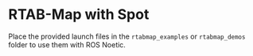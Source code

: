 # RTAB-Map with Spot

Place the provided launch files in the `rtabmap_examples` or `rtabmap_demos` folder to use them with ROS Noetic.